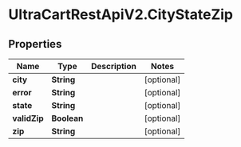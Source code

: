 # UltraCartRestApiV2.CityStateZip

## Properties

Name | Type | Description | Notes
------------ | ------------- | ------------- | -------------
**city** | **String** |  | [optional] 
**error** | **String** |  | [optional] 
**state** | **String** |  | [optional] 
**validZip** | **Boolean** |  | [optional] 
**zip** | **String** |  | [optional] 


